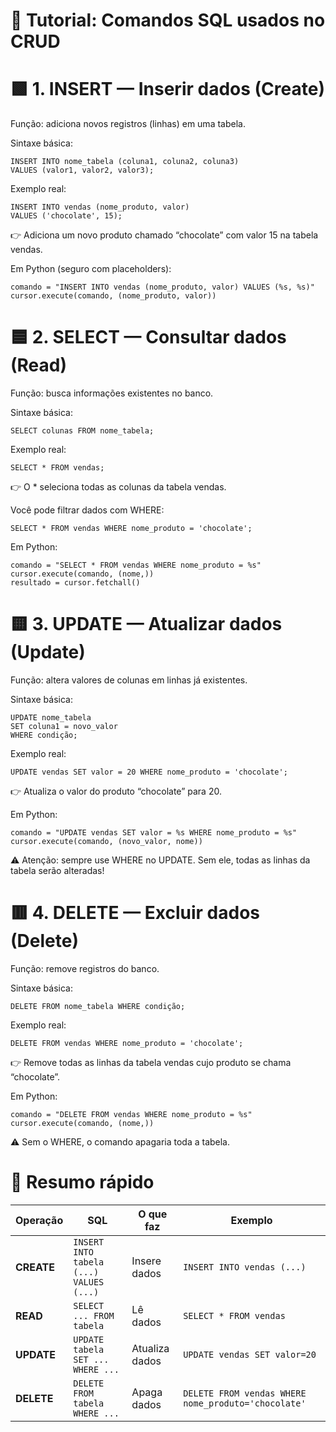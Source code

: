 # 🧠 Tutorial: Comandos SQL usados no CRUD
# 🟩 1. INSERT — Inserir dados (Create)

Função: adiciona novos registros (linhas) em uma tabela.

Sintaxe básica:
```
INSERT INTO nome_tabela (coluna1, coluna2, coluna3)
VALUES (valor1, valor2, valor3);
```

Exemplo real:
```
INSERT INTO vendas (nome_produto, valor)
VALUES ('chocolate', 15);
```

👉 Adiciona um novo produto chamado “chocolate” com valor 15 na tabela vendas.

Em Python (seguro com placeholders):
```
comando = "INSERT INTO vendas (nome_produto, valor) VALUES (%s, %s)"
cursor.execute(comando, (nome_produto, valor))
```
# 🟦 2. SELECT — Consultar dados (Read)

Função: busca informações existentes no banco.

Sintaxe básica:
```
SELECT colunas FROM nome_tabela;
```

Exemplo real:
```
SELECT * FROM vendas;
```

👉 O * seleciona todas as colunas da tabela vendas.

Você pode filtrar dados com WHERE:
```
SELECT * FROM vendas WHERE nome_produto = 'chocolate';
```

Em Python:
```
comando = "SELECT * FROM vendas WHERE nome_produto = %s"
cursor.execute(comando, (nome,))
resultado = cursor.fetchall()
```
# 🟨 3. UPDATE — Atualizar dados (Update)

Função: altera valores de colunas em linhas já existentes.

Sintaxe básica:
```
UPDATE nome_tabela
SET coluna1 = novo_valor
WHERE condição;
```

Exemplo real:
```
UPDATE vendas SET valor = 20 WHERE nome_produto = 'chocolate';
```

👉 Atualiza o valor do produto “chocolate” para 20.

Em Python:
```
comando = "UPDATE vendas SET valor = %s WHERE nome_produto = %s"
cursor.execute(comando, (novo_valor, nome))
```

⚠️ Atenção: sempre use WHERE no UPDATE.
Sem ele, todas as linhas da tabela serão alteradas!

# 🟥 4. DELETE — Excluir dados (Delete)

Função: remove registros do banco.

Sintaxe básica:
```
DELETE FROM nome_tabela WHERE condição;
```

Exemplo real:
```
DELETE FROM vendas WHERE nome_produto = 'chocolate';
```

👉 Remove todas as linhas da tabela vendas cujo produto se chama “chocolate”.

Em Python:
```
comando = "DELETE FROM vendas WHERE nome_produto = %s"
cursor.execute(comando, (nome,))
```

⚠️ Sem o WHERE, o comando apagaria toda a tabela.

# 🧾 Resumo rápido
| Operação   | SQL                                     | O que faz      | Exemplo                                             |
| ---------- | --------------------------------------- | -------------- | --------------------------------------------------- |
| **CREATE** | `INSERT INTO tabela (...) VALUES (...)` | Insere dados   | `INSERT INTO vendas (...)`                          |
| **READ**   | `SELECT ... FROM tabela`                | Lê dados       | `SELECT * FROM vendas`                              |
| **UPDATE** | `UPDATE tabela SET ... WHERE ...`       | Atualiza dados | `UPDATE vendas SET valor=20`                        |
| **DELETE** | `DELETE FROM tabela WHERE ...`          | Apaga dados    | `DELETE FROM vendas WHERE nome_produto='chocolate'` |
